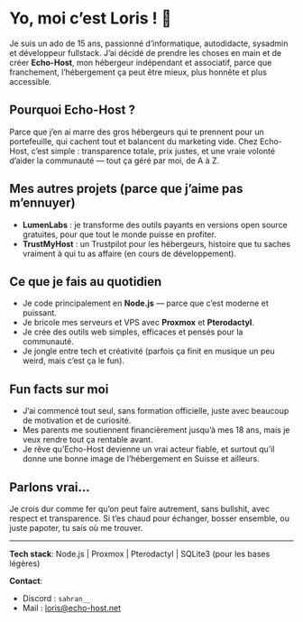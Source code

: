 # Yo, moi c’est Loris ! 👋

Je suis un ado de 15 ans, passionné d’informatique, autodidacte, sysadmin et développeur fullstack. J’ai décidé de prendre les choses en main et de créer **Echo-Host**, mon hébergeur indépendant et associatif, parce que franchement, l’hébergement ça peut être mieux, plus honnête et plus accessible.

## Pourquoi Echo-Host ?  
Parce que j’en ai marre des gros hébergeurs qui te prennent pour un portefeuille, qui cachent tout et balancent du marketing vide. Chez Echo-Host, c’est simple : transparence totale, prix justes, et une vraie volonté d’aider la communauté — tout ça géré par moi, de A à Z.

## Mes autres projets (parce que j’aime pas m’ennuyer)  
- **LumenLabs** : je transforme des outils payants en versions open source gratuites, pour que tout le monde puisse en profiter.  
- **TrustMyHost** : un Trustpilot pour les hébergeurs, histoire que tu saches vraiment à qui tu as affaire (en cours de développement).

## Ce que je fais au quotidien  
- Je code principalement en **Node.js** — parce que c’est moderne et puissant.  
- Je bricole mes serveurs et VPS avec **Proxmox** et **Pterodactyl**.  
- Je crée des outils web simples, efficaces et pensés pour la communauté.  
- Je jongle entre tech et créativité (parfois ça finit en musique un peu weird, mais c’est ça le fun).

## Fun facts sur moi  
- J’ai commencé tout seul, sans formation officielle, juste avec beaucoup de motivation et de curiosité.  
- Mes parents me soutiennent financièrement jusqu’à mes 18 ans, mais je veux rendre tout ça rentable avant.  
- Je rêve qu’Echo-Host devienne un vrai acteur fiable, et surtout qu’il donne une bonne image de l’hébergement en Suisse et ailleurs.

## Parlons vrai...  
Je crois dur comme fer qu’on peut faire autrement, sans bullshit, avec respect et transparence. Si t’es chaud pour échanger, bosser ensemble, ou juste papoter, tu sais où me trouver.

---

**Tech stack**: Node.js | Proxmox | Pterodactyl | SQLite3 (pour les bases légères)  

**Contact**:  
- Discord : `sahran__`  
- Mail : [loris@echo-host.net](mailto:loris@echo-host.net)
